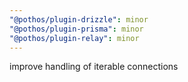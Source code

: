 ```yaml
---
"@pothos/plugin-drizzle": minor
"@pothos/plugin-prisma": minor
"@pothos/plugin-relay": minor
---
```


improve handling of iterable connections
